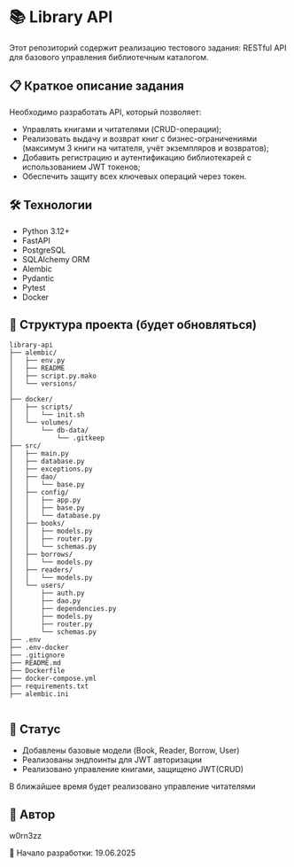 # 📚 Library API

Этот репозиторий содержит реализацию тестового задания: RESTful API для базового управления библиотечным каталогом.

## 📋 Краткое описание задания

Необходимо разработать API, который позволяет:

- Управлять книгами и читателями (CRUD-операции);
- Реализовать выдачу и возврат книг с бизнес-ограничениями (максимум 3 книги на читателя, учёт экземпляров и возвратов);
- Добавить регистрацию и аутентификацию библиотекарей с использованием JWT токенов;
- Обеспечить защиту всех ключевых операций через токен.

## 🛠️ Технологии

- Python 3.12+
- FastAPI
- PostgreSQL
- SQLAlchemy ORM
- Alembic
- Pydantic
- Pytest
- Docker

## 📂 Структура проекта (будет обновляться)
```
library-api
├── alembic/
│   ├── env.py
│   ├── README
│   ├── script.py.mako
│   └── versions/
│ 
├── docker/
│   ├── scripts/
│   │   └── init.sh
│   └── volumes/
│       └── db-data/
│           └── .gitkeep
├── src/
│   ├── main.py
│   ├── database.py
│   ├── exceptions.py
│   ├── dao/
│   │   └── base.py
│   ├── config/
│   │   ├── app.py
│   │   ├── base.py
│   │   └── database.py
│   ├── books/
│   │   ├── models.py
│   │   ├── router.py
│   │   └── schemas.py
│   ├── borrows/
│   │   └── models.py
│   ├── readers/
│   │   └── models.py
│   └── users/
│       ├── auth.py
│       ├── dao.py
│       ├── dependencies.py
│       ├── models.py
│       ├── router.py
│       └── schemas.py
├── .env
├── .env-docker
├── .gitignore
├── README.md
├── Dockerfile
├── docker-compose.yml
├── requirements.txt
├── alembic.ini


```
## 🚧 Статус

- Добавлены базовые модели (Book, Reader, Borrow, User)
- Реализованы эндпоинты для JWT авторизации
- Реализовано управление книгами, защищено JWT(CRUD)

В ближайшее время будет реализовано управление читателями


## 👤 Автор

w0rn3zz

📅 Начало разработки: 19.06.2025

